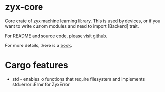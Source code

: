 # zyx-core

Core crate of zyx machine learning library. This is used by devices, or if you want to write custom modules
and need to import [Backend] trait.

For README and source code, please visit [github](https://www.github.com/zk4x/zyx).

For more details, there is a [book](https://www.github.com/zk4x/zyx/tree/main/zyx-book).

# Cargo features

- std - enables io functions that require filesystem and implements std::error::Error for ZyxError

